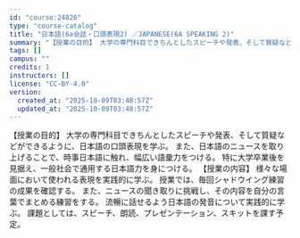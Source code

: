 ```yaml
---
id: "course:24826"
type: "course-catalog"
title: "日本語(6a会話・口頭表現2) ／JAPANESE(6A SPEAKING 2)"
summary: "【授業の目的】 大学の専門科目できちんとしたスピーチや発表、そして質疑などができるように、日本語の口頭表現を学ぶ。 また、日本語のニュースを取り上げることで、時事日本語に触れ、幅広い語彙力をつける。 特に大学卒業後を見据え、一般社会で通用す…"
tags: []
campus: ""
credits: 1
instructors: []
license: "CC-BY-4.0"
version:
  created_at: "2025-10-09T03:48:57Z"
  updated_at: "2025-10-09T03:48:57Z"
---
```

【授業の目的】 大学の専門科目できちんとしたスピーチや発表、そして質疑などができるように、日本語の口頭表現を学ぶ。 また、日本語のニュースを取り上げることで、時事日本語に触れ、幅広い語彙力をつける。 特に大学卒業後を見据え、一般社会で通用する日本語力を身につける。 【授業の内容】 様々な場面において使われる表現を実践的に学ぶ。 授業では、毎回シャドウイング練習の成果を確認する。 また、ニュースの聞き取りに挑戦し、その内容を自分の言葉でまとめる練習をする。 流暢に話せるよう日本語の発音について実践的に学ぶ。 課題としては、スピーチ、朗読、プレゼンテーション、スキットを課す予定。

